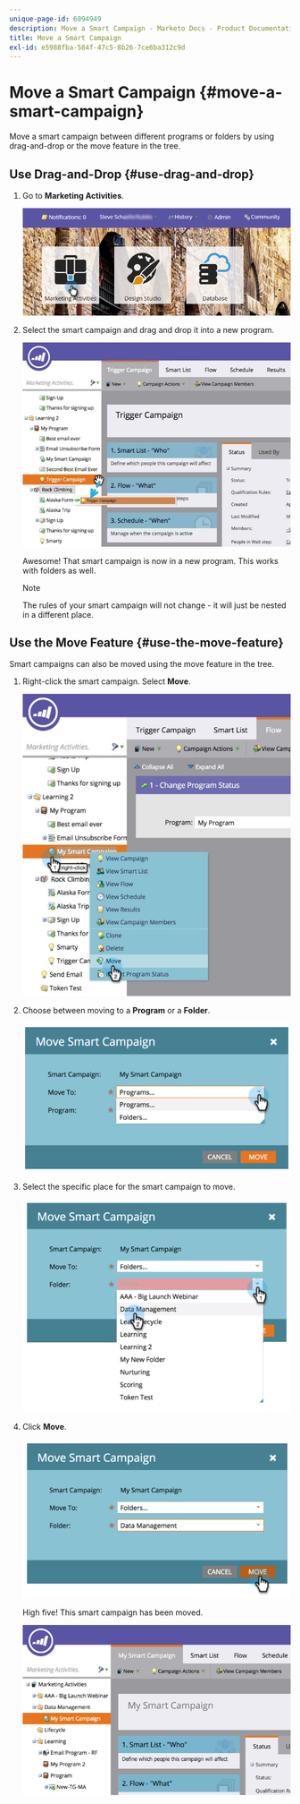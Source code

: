 ```yaml
---
unique-page-id: 6094949
description: Move a Smart Campaign - Marketo Docs - Product Documentation
title: Move a Smart Campaign
exl-id: e5988fba-584f-47c5-8b26-7ce6ba312c9d
---
```

# Move a Smart Campaign {#move-a-smart-campaign}

Move a smart campaign between different programs or folders by using drag-and-drop or the move feature in the tree.

## Use Drag-and-Drop {#use-drag-and-drop}

1. Go to **Marketing Activities**.

   ![](assets/login-marketing-activities-2.png)

1. Select the smart campaign and drag and drop it into a new program.

   ![](assets/rockclimbing-tabfix.jpg)

   Awesome! That smart campaign is now in a new program. This works with folders as well.

   >[!NOTE]
   >
   >The rules of your smart campaign will not change - it will just be nested in a different place.

## Use the Move Feature {#use-the-move-feature}

Smart campaigns can also be moved using the move feature in the tree.

1. Right-click the smart campaign. Select **Move**.

   ![](assets/rockclimbing2.jpg)

1. Choose between moving to a **Program** or a **Folder**.

   ![](assets/image2015-2-25-13-3a34-3a20.png)

1. Select the specific place for the smart campaign to move.

   ![](assets/image2015-2-25-13-3a36-3a4.png)

1. Click **Move**.

   ![](assets/image2015-2-25-13-3a37-3a44.png)

   High five! This smart campaign has been moved.

   ![](assets/image2015-2-25-13-39-51-copy-281-29.png)
